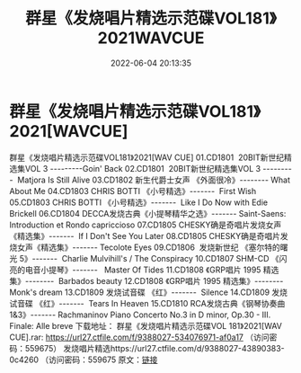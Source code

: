 ﻿---
title: 群星《发烧唱片精选示范碟VOL181》2021WAVCUE
date: 2022-06-04 20:13:35
categories: 试音碟、非卖品、发烧碟
tags: 纯音雅乐
---
# 群星《发烧唱片精选示范碟VOL181》2021[WAVCUE]

群星《发烧唱片精选示范碟VOL181》2021[WAV CUE]
01.CD1801  20BIT新世纪精选集VOL 3 ---------Goin'
Back
02.CD1801  20BIT新世纪精选集VOL 3
---------  Matjora Is Still Alive
03.CD1802 新生代爵士女声 《外面很冷》-------- What About Me
04.CD1803 CHRIS BOTTI 《小号精选》-------  First
Wish
05.CD1803 CHRIS BOTTI 《小号精选》-------  Like I Do Now
with Edie Brickell
06.CD1804 DECCA发烧古典《小提琴精华之选》------- Saint-Saens: Introduction et
Rondo capriccioso
07.CD1805 CHESKY确是奇唱片发烧女声《精选集》-------  If I Don't
See You Later
08.CD1805 CHESKY确是奇唱片发烧女声《精选集》------- Tecolote Eyes
09.CD1806  发烧新世纪 《塞尔特的曙光
5》-------  Charlie Mulvihill's / The
Conspiracy
10.CD1807 SHM-CD
《闪亮的电音小提琴》-------   Master Of
Tides
11.CD1808 《GRP唱片 1995 精选集》--------  Barbados
beauty
12.CD1808 《GRP唱片 1995 精选集》--------  Monk's
dream
13.CD1809 发烧试音碟 《红》-------  Silence
14.CD1809 发烧试音碟 《红》-------  Tears In Heaven
15.CD1810
RCA发烧古典《钢琴协奏曲1&3》-------
Rachmaninov Piano Concerto No.3 in D minor, Op.30 - III. Finale:
Alle breve
下载地址：
群星《发烧唱片精选示范碟VOL 181》2021[WAV CUE].rar: https://url27.ctfile.com/f/9388027-534076971-af0a17
（访问密码：559675）
发烧唱片精选https://url27.ctfile.com/d/9388027-43890383-0c4260
（访问密码：559675
原文：[链接](https://blog.sina.com.cn/s/blog_1647c7e7601030xne.html)